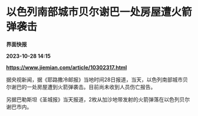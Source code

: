 # 以色列南部城市贝尔谢巴一处房屋遭火箭弹袭击
**界面快报**

**2023-10-28 14:15**

**https://www.jiemian.com/article/10302317.html**

据央视新闻，据《耶路撒冷邮报》当地时间28日报道，当天，以色列南部城市贝尔谢巴的一处房屋遭到火箭弹袭击。目前尚未收到人员伤亡报告。

另据巴勒斯坦《圣城报》当天报道，2枚从加沙地带发射的火箭弹落在以色列贝尔谢巴市内。